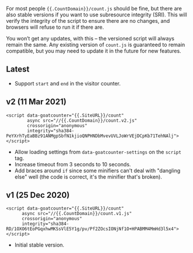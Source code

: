 For most people `{{.CountDomain}}/count.js` should be fine, but there are also
stable versions if you want to use subresource integrity (SRI). This will verify
the integrity of the script to ensure there are no changes, and browsers will
refuse to run it if there are.

You won’t get any updates, with this – the versioned script will always remain
the same. Any existing version of `count.js` is guaranteed to remain compatible,
but you may need to update it in the future for new features.

Latest
------
- Support `start` and `end` in the visitor counter.


v2 (11 Mar 2021)
----------------
    <script data-goatcounter="{{.SiteURL}}/count"
            async src="//{{.CountDomain}}/count.v2.js"
            crossorigin="anonymous"
            integrity="sha384-PeYXrhTyEaBBz91ANMgpSbfN1kjioQNPHNDbMvevUVLJoWrVEjDCpKb71TehNAlj"></script>

- Allow loading settings from `data-goatcounter-settings` on the `script` tag.
- Increase timeout from 3 seconds to 10 seconds.
- Add braces around `if` since some minifiers can't deal with "dangling else"
  well (the code is correct, it's the minifier that's broken).


v1 (25 Dec 2020)
----------------
    <script data-goatcounter="{{.SiteURL}}/count"
          async src="//{{.CountDomain}}/count.v1.js"
          crossorigin="anonymous"
          integrity="sha384-RD/1OXO6tEoPGqxhwMKSsVlE5Y1g/pv/Pf2ZOcsIONjNf1O+HPABMM4MmHd3l5x4"></script>

- Initial stable version.
